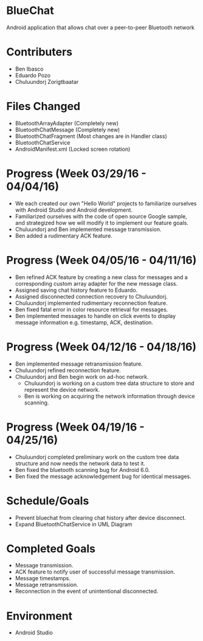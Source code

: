 # BlueChat
Android application that allows chat over a peer-to-peer Bluetooth network

# Contributers
  - Ben Ibasco
  - Eduardo Pozo
  - Chuluundorj Zorigtbaatar

# Files Changed
  - BluetoothArrayAdapter (Completely new)
  - BluetoothChatMessage (Completely new)
  - BluetoothChatFragment (Most changes are in Handler class)
  - BluetoothChatService
  - AndroidManifest.xml (Locked screen rotation)
  
# Progress (Week 03/29/16 - 04/04/16)
 - We each created our own "Hello World" projects to familiarize ourselves with Android Studio and Android development.
 - Familiarized ourselves with the code of open source Google sample, and strategized how we will modify it to implement our feature goals.
 - Chuluundorj and Ben implemented message transmission.
 - Ben added a rudimentary ACK feature.
 
# Progress (Week 04/05/16 - 04/11/16)
 - Ben refined ACK feature by creating a new class for messages and a corresponding custom array adapter for the new message class.
 - Assigned saving chat history feature to Eduardo.
 - Assigned disconnected connection recovery to Chuluundorj.
 - Chuluundorj implemented rudimentary reconnection feature.
 - Ben fixed fatal error in color resource retrieval for messages.
 - Ben implemented messages to handle on click events to display message information e.g. timestamp, ACK, destination.

# Progress (Week 04/12/16 - 04/18/16)
 - Ben implemented message retransmission feature.
 - Chuluundorj refined reconnection feature.
 - Chuluundorj and Ben begin work on ad-hoc network.
    - Chuluundorj is working on a custom tree data structure to store and represent the device network.
    - Ben is working on acquiring the network information through device scanning.

# Progress (Week 04/19/16 - 04/25/16)
 - Chuluundorj completed preliminary work on the custom tree data structure and now needs the network data to test it.
 - Ben fixed the bluetooth scanning bug for Android 6.0.
 - Ben fixed the message acknowledgement bug for identical messages.
 
# Schedule/Goals
 - Prevent bluechat from clearing chat history after device disconnect.
 - Expand BluetoothChatService in UML Diagram
 
# Completed Goals
 - Message transmission.
 - ACK feature to notify user of successful message transmission.
 - Message timestamps.
 - Message retransmission.
 - Reconnection in the event of unintentional disconnected.

# Environment
 - Android Studio
